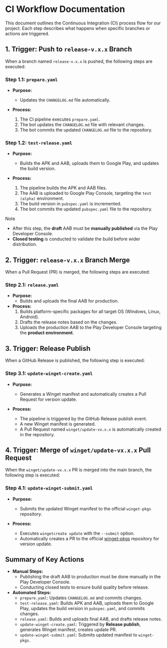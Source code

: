 # CI Workflow Documentation

This document outlines the Continuous Integration (CI) process flow for our
project. Each step describes what happens when specific branches or actions are
triggered.

## 1. Trigger: Push to `release-v.x.x` Branch

When a branch named `release-v.x.x` is pushed, the following steps are executed:

### Step 1.1: `prepare.yaml`

- **Purpose:**
  - Updates the `CHANGELOG.md` file automatically.

- **Process:**
  1. The CI pipeline executes `prepare.yaml`.
  2. The bot updates the `CHANGELOG.md` file with relevant changes.
  3. The bot commits the updated `CHANGELOG.md` file to the repository.

### Step 1.2: `test-release.yaml`

- **Purpose:**
  - Builds the APK and AAB, uploads them to Google Play, and updates the build version.

- **Process:**
  1. The pipeline builds the APK and AAB files.
  2. The AAB is uploaded to Google Play Console, targeting the `test (alpha)` environment.
  3. The build version in `pubspec.yaml` is incremented.
  4. The bot commits the updated `pubspec.yaml` file to the repository.

> [!NOTE]
>
> - After this step, the **draft** AAB must be **manually published** via the
    Play Developer Console.
> - **Closed testing** is conducted to validate the build before wider distribution.

## 2. Trigger: `release-v.x.x` Branch Merge

When a Pull Request (PR) is merged, the following steps are executed:

### Step 2.1: `release.yaml`

- **Purpose:**
  - Builds and uploads the final AAB for production.
- **Process:**
  1. Builds platform-specific packages for all target OS (Windows, Linux, Android).
  2. Drafts the release notes based on the changes.
  3. Uploads the production AAB to the Play Developer Console targeting the
    **product environment**.

## 3. Trigger: Release Publish

When a GitHub Release is published, the following step is executed:

### Step 3.1: `update-winget-create.yaml`

- **Purpose:**
  - Generates a Winget manifest and automatically creates a Pull Request for
  version update.

- **Process:**
  - The pipeline is triggered by the GitHub Release publish event.
  - A new Winget manifest is generated.
  - A Pull Request named `winget/update-vx.x.x` is automatically created in the repository.

## 4. Trigger: Merge of `winget/update-vx.x.x` Pull Request

When the `winget/update-vx.x.x` PR is merged into the main branch, the following
step is executed:

### Step 4.1: `update-winget-submit.yaml`

- **Purpose:**
  - Submits the updated Winget manifest to the official `winget-pkgs` repository.

- **Process:**
  - Executes `wingetcreate update` with the `--submit` option.
  - Automatically creates a PR to the official [winget-pkgs](https://github.com/microsoft/winget-pkgs)
  repository for version update.

## Summary of Key Actions

- **Manual Steps:**
  - Publishing the draft AAB to production must be done manually in the Play
    Developer Console.
  - Conducting closed tests to ensure build quality before release.
- **Automated Steps:**
  - `prepare.yaml`: Updates `CHANGELOG.md` and commits changes.
  - `test-release.yaml`: Builds APK and AAB, uploads them to Google Play,
    updates the build version in `pubspec.yaml`, and commits changes.
  - `release.yaml`: Builds and uploads final AAB, and drafts release notes.
  - `update-winget-create.yaml`: Triggered by **Release publish**, generates
  Winget manifest, creates update PR.
  - `update-winget-submit.yaml`: Submits updated manifest to `winget-pkgs`.
